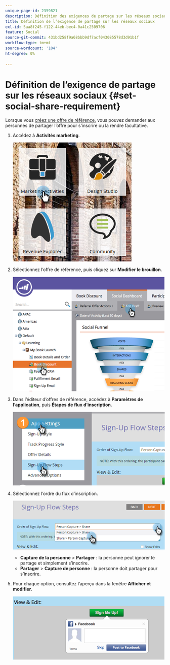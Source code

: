 ```yaml
---
unique-page-id: 2359821
description: Définition des exigences de partage sur les réseaux sociaux - Documents Marketo - Documentation du produit
title: Définition de l’exigence de partage sur les réseaux sociaux
exl-id: 5aa8f245-f122-44eb-bec4-0a41c2509706
feature: Social
source-git-commit: 431bd258f9a68bbb9df7acf043085578d3d91b1f
workflow-type: tm+mt
source-wordcount: '104'
ht-degree: 0%

---
```


# Définition de l’exigence de partage sur les réseaux sociaux {#set-social-share-requirement}

Lorsque vous [créez une offre de référence](/help/marketo/product-docs/demand-generation/social/referral-offers/create-a-referral-offer.md), vous pouvez demander aux personnes de partager l’offre pour s’inscrire ou la rendre facultative.

1. Accédez à **Activités marketing**.

   ![](assets/ma-1.png)

1. Sélectionnez l’offre de référence, puis cliquez sur **Modifier le brouillon**.

   ![](assets/image2015-4-22-13-3a30-3a36.png)

1. Dans l’éditeur d’offres de référence, accédez à **Paramètres de l’application**, puis **Étapes de flux d’inscription**.

   ![](assets/three.png)

1. Sélectionnez l’ordre du flux d’inscription.

   ![](assets/four.png)

   * **Capture de la personne** > **Partager** : la personne peut ignorer le partage et simplement s’inscrire.
   * **Partager** > **Capture de personne** : la personne doit partager pour s’inscrire.

1. Pour chaque option, consultez l’aperçu dans la fenêtre **Afficher et modifier**.

   ![](assets/image2015-4-22-13-3a34-3a28.png)
